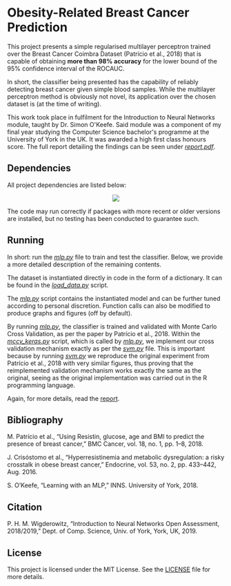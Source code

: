 # Obesity-Related Breast Cancer Prediction
This project presents a simple regularised multilayer perceptron trained over the Breast Cancer Coimbra Dataset (Patrício et al., 2018) that is capable of obtaining **more than 98% accuracy** for the lower bound of the 95% confidence interval of the ROCAUC.

In short, the classifier being presented has the capability of reliably detecting breast cancer given simple blood samples. While the multilayer perceptron method is obviously not novel, its application over the chosen dataset is (at the time of writing).

This work took place in fulfilment for the Introduction to Neural Networks module, taught by Dr. Simon O'Keefe. Said module was a component of my final year studying the Computer Science bachelor's programme at the University of York in the UK. It was awarded a high first class honours score. The full report detailing the findings can be seen under [_report.pdf_](report.pdf).

Dependencies
---
All project dependencies are listed below:
<p align="center">
    <img src="https://user-images.githubusercontent.com/17494044/59552804-502b1800-8f83-11e9-98bf-32da328cc524.png">
</p>
The code may run correctly if packages with more recent or older versions are installed, but no testing has been conducted to guarantee such.

Running
---
In short: run the [_mlp.py_](mlp.py) file to train and test the classifier. Below, we provide a more detailed description of the remaining contents.

The dataset is instantiated directly in code in the form of a dictionary. It can be found in the [_load_data.py_](load_data.py) script.

The [_mlp.py_](mlp.py) script contains the instantiated model and can be further tuned according to personal discretion. Function calls can also be modified to produce graphs and figures (off by default).

By running [_mlp.py_](mlp.py), the classifier is trained and validated with Monte Carlo Cross Validation, as per the paper by Patrício et al., 2018. Within the [*mccv_keras.py*](mccv_keras.py) script, which is called by [_mlp.py_](mlp.py), we implement our cross validation mechanism exactly as per the [_svm.py_](svm.py) file. This is important because by running [_svm.py_](svm.py) we reproduce the original experiment from Patrício et al., 2018 with very similar figures, thus proving that the reimplemented validation mechanism works exactly the same as the original, seeing as the original implementation was carried out in the R programming language.

Again, for more details, read the [report](report.pdf). 

Bibliography
---
M. Patrício et al., “Using Resistin, glucose, age and BMI to predict the presence of breast cancer,” BMC Cancer, vol. 18, no. 1, pp. 1–8, 2018.

J. Crisóstomo et al., “Hyperresistinemia and metabolic dysregulation: a risky crosstalk in obese breast cancer,” Endocrine, vol. 53, no. 2, pp. 433–442, Aug. 2016.

S. O’Keefe, “Learning with an MLP,” INNS. University of York, 2018.

Citation
---
P. H. M. Wigderowitz, “Introduction to Neural Networks Open Assessment, 2018/2019,” Dept. of Comp. Science, Univ. of York, York, UK, 2019.

License
---
This project is licensed under the MIT License. See the [LICENSE](LICENSE) file for more details.
